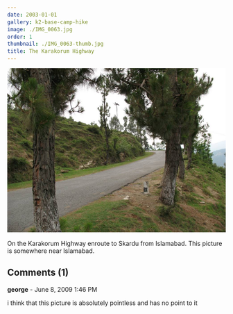 ```yaml
---
date: 2003-01-01
gallery: k2-base-camp-hike
image: ./IMG_0063.jpg
order: 1
thumbnail: ./IMG_0063-thumb.jpg
title: The Karakorum Highway
---
```


![The Karakorum Highway](./IMG_0063.jpg)

On the Karakorum Highway enroute to Skardu from Islamabad. This picture is somewhere near Islamabad.

<div id="comments">

## Comments (1)

<div id="comment">

**george** - June  8, 2009  1:46 PM

i think that this picture is absolutely pointless and has no point to it

</div>

</div>